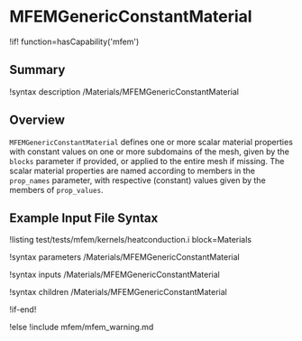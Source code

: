 # MFEMGenericConstantMaterial

!if! function=hasCapability('mfem')

## Summary

!syntax description /Materials/MFEMGenericConstantMaterial

## Overview

`MFEMGenericConstantMaterial` defines one or more scalar material properties with constant values on
one or more subdomains of the mesh, given by the `blocks` parameter if provided, or applied to the
entire mesh if missing. The scalar material properties are named according to members in the
`prop_names` parameter, with respective (constant) values given by the members of `prop_values`.

## Example Input File Syntax

!listing test/tests/mfem/kernels/heatconduction.i block=Materials

!syntax parameters /Materials/MFEMGenericConstantMaterial

!syntax inputs /Materials/MFEMGenericConstantMaterial

!syntax children /Materials/MFEMGenericConstantMaterial

!if-end!

!else
!include mfem/mfem_warning.md
